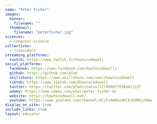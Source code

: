 ```yaml
---
name: "Peter Fisher"
images:
  banner:
    filename: ""
  thumbnail:
    filename: "peterfisher.jpg"
sciences:
  - computer-science
collectives:
  - livecoders
streaming_platforms:
  twitch: https://www.twitch.tv/howtocodewell
social_platforms:
  facebook: https://www.facebook.com/howtocodewell/
  github: https://github.com/pfwd
  skillshare: https://www.skillshare.com/user/howtocodewell
  tiktok: https://www.tiktok.com/@howtocodewell
  twitter: https://twitter.com/pfwd/status/1274099779304411137
  udemy: https://www.udemy.com/user/peter-fisher-8/
  website: https://howtocodewell.net/
  youtube: https://www.youtube.com/channel/UCjFs9wBGz4HlEJGUB6jzUmw
display_on_site: true
include_links: true
layout: educator
---
```

